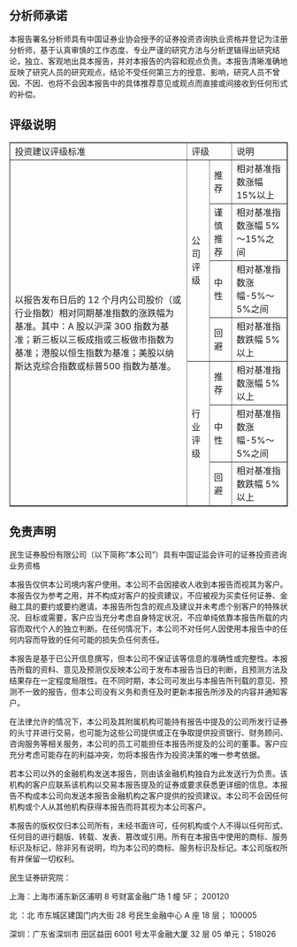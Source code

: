 ## 分析师承诺

本报告署名分析师具有中国证券业协会授予的证券投资咨询执业资格并登记为注册分析师，基于认真审慎的工作态度、专业严谨的研究方法与分析逻辑得出研究结论，独立、客观地出具本报告，并对本报告的内容和观点负责。本报告清晰准确地反映了研究人员的研究观点，结论不受任何第三方的授意、影响，研究人员不曾因、不因、也将不会因本报告中的具体推荐意见或观点而直接或间接收到任何形式的补偿。

## 评级说明


<table border="1" ><tr>
<td colspan="1" rowspan="1">投资建议评级标准 </td>
<td colspan="2" rowspan="1">评级 </td>
<td colspan="1" rowspan="1">说明</td>
</tr><tr>
<td colspan="1" rowspan="7">以报告发布日后的 12 个月内公司股价（或行业指数）相对同期基准指数的涨跌幅为基准。其中：A 股以沪深 300 指数为基准；新三板以三板成指或三板做市指数为基准；港股以恒生指数为基准；美股以纳斯达克综合指数或标普500 指数为基准。</td>
<td colspan="1" rowspan="4">公司评级</td>
<td colspan="1" rowspan="1">推荐 </td>
<td colspan="1" rowspan="1">相对基准指数涨幅 15%以上</td>
</tr><tr>
<td colspan="1" rowspan="1">谨慎推荐 </td>
<td colspan="1" rowspan="1">相对基准指数涨幅 5%～15%之间</td>
</tr><tr>
<td colspan="1" rowspan="1">中性 </td>
<td colspan="1" rowspan="1">相对基准指数涨幅-5%～5%之间</td>
</tr><tr>
<td colspan="1" rowspan="1">回避 </td>
<td colspan="1" rowspan="1">相对基准指数跌幅 5%以上</td>
</tr><tr>
<td colspan="1" rowspan="3">行业评级</td>
<td colspan="1" rowspan="1">推荐 </td>
<td colspan="1" rowspan="1">相对基准指数涨幅 5%以上</td>
</tr><tr>
<td colspan="1" rowspan="1">中性 </td>
<td colspan="1" rowspan="1">相对基准指数涨幅-5%～5%之间</td>
</tr><tr>
<td colspan="1" rowspan="1">回避 </td>
<td colspan="1" rowspan="1">相对基准指数跌幅 5%以上</td>
</tr></table>

## 免责声明

民生证券股份有限公司（以下简称“本公司”）具有中国证监会许可的证券投资咨询业务资格

本报告仅供本公司境内客户使用。本公司不会因接收人收到本报告而视其为客户。本报告仅为参考之用，并不构成对客户的投资建议，不应被视为买卖任何证券、金融工具的要约或要约邀请。本报告所包含的观点及建议并未考虑个别客户的特殊状况、目标或需要，客户应当充分考虑自身特定状况，不应单纯依靠本报告所载的内容而取代个人的独立判断。在任何情况下，本公司不对任何人因使用本报告中的任何内容而导致的任何可能的损失负任何责任。

本报告是基于已公开信息撰写，但本公司不保证该等信息的准确性或完整性。本报告所载的资料、意见及预测仅反映本公司于发布本报告当日的判断，且预测方法及结果存在一定程度局限性。在不同时期，本公司可发出与本报告所刊载的意见、预测不一致的报告，但本公司没有义务和责任及时更新本报告所涉及的内容并通知客户。

在法律允许的情况下，本公司及其附属机构可能持有报告中提及的公司所发行证券的头寸并进行交易，也可能为这些公司提供或正在争取提供投资银行、财务顾问、咨询服务等相关服务，本公司的员工可能担任本报告所提及的公司的董事。客户应充分考虑可能存在的利益冲突，勿将本报告作为投资决策的唯一参考依据。

若本公司以外的金融机构发送本报告，则由该金融机构独自为此发送行为负责。该机构的客户应联系该机构以交易本报告提及的证券或要求获悉更详细的信息。本报告不构成本公司向发送本报告金融机构之客户提供的投资建议。本公司不会因任何机构或个人从其他机构获得本报告而将其视为本公司客户。

本报告的版权仅归本公司所有，未经书面许可，任何机构或个人不得以任何形式、任何目的进行翻版、转载、发表、篡改或引用。所有在本报告中使用的商标、服务标识及标记，除非另有说明，均为本公司的商标、服务标识及标记。本公司版权所有并保留一切权利。

民生证券研究院：

上海：上海市浦东新区浦明 8 号财富金融广场 1 幢 5F； 200120

北 ：北 市东城区建国门内大街 28 号民生金融中心 A 座 18 层； 100005

深圳：广东省深圳市 田区益田 6001 号太平金融大厦 32 层 05 单元； 518026

